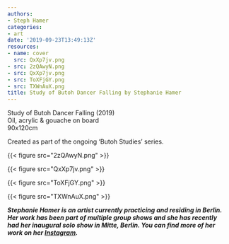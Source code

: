 ```yaml
---
authors:
- Steph Hamer
categories:
- art
date: '2019-09-23T13:49:13Z'
resources:
- name: cover
  src: QxXp7jv.png
- src: 2zQAwyN.png
- src: QxXp7jv.png
- src: ToXFjGY.png
- src: TXWnAuX.png
title: Study of Butoh Dancer Falling by Stephanie Hamer
---
```

Study of Butoh Dancer Falling (2019)<br>
Oil, acrylic & gouache on board<br>
90x120cm<br>

Created as part of the ongoing ‘Butoh Studies’ series.

{{< figure src="2zQAwyN.png" >}}

{{< figure src="QxXp7jv.png" >}}

{{< figure src="ToXFjGY.png" >}}

{{< figure src="TXWnAuX.png" >}}

_**Stephanie Hamer is an artist currently practicing and residing in Berlin. Her work has been part of multiple group shows and she has recently had her inaugural solo show in Mitte, Berlin. You can find more of her work on her [Instagram](https://www.instagram.com/stephanie__hamer/ "").**_